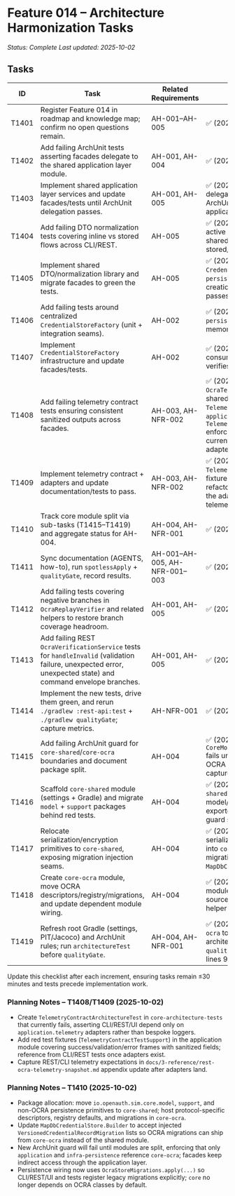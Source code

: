 # Feature 014 – Architecture Harmonization Tasks

_Status: Complete_
_Last updated: 2025-10-02_

## Tasks
| ID | Task | Related Requirements | Status |
|----|------|----------------------|--------|
| T1401 | Register Feature 014 in roadmap and knowledge map; confirm no open questions remain. | AH-001–AH-005 | ✅ (2025-10-01) |
| T1402 | Add failing ArchUnit tests asserting facades delegate to the shared application layer module. | AH-001, AH-004 | ✅ (2025-10-01) |
| T1403 | Implement shared application layer services and update facades/tests until ArchUnit delegation passes. | AH-001, AH-005 | ✅ (2025-10-02 – REST/UI delegate via shared services; ArchUnit now enforces application-layer dependency) |
| T1404 | Add failing DTO normalization tests covering inline vs stored flows across CLI/REST. | AH-005 | ✅ (2025-10-02 – Alignment tests active in `core-architecture-tests`; shared identifier helper covers stored/inline paths) |
| T1405 | Implement shared DTO/normalization library and migrate facades to green the tests. | AH-005 | ✅ (2025-10-02 – Introduced `CredentialStoreFactory` in `infra-persistence`; CLI/REST delegate creation and ArchUnit guard passes) |
| T1406 | Add failing tests around centralized `CredentialStoreFactory` (unit + integration seams). | AH-002 | ✅ (2025-10-02 – `infra-persistence` tests cover file/in-memory wiring + path resolution) |
| T1407 | Implement `CredentialStoreFactory` infrastructure and update facades/tests. | AH-002 | ✅ (2025-10-02 – CLI/REST consume factory; ArchUnit guard verifies MapDB isolation) |
| T1408 | Add failing telemetry contract tests ensuring consistent sanitized outputs across facades. | AH-003, AH-NFR-002 | ✅ (2025-10-02 – Added `OcraTelemetryContractTest` + shared `TelemetryContractTestSupport` in `application`, and `TelemetryContractArchitectureTest` enforcing adapter usage; tests currently red pending shared adapter implementation) |
| T1409 | Implement telemetry contract + adapters and update documentation/tests to pass. | AH-003, AH-NFR-002 | ✅ (2025-10-02 – Added shared `TelemetryContracts`, new contract fixtures/architecture guard, refactored CLI/REST logging to use the adapter, and refreshed REST telemetry snapshot.) |
| T1410 | Track core module split via sub-tasks (T1415–T1419) and aggregate status for AH-004. | AH-004, AH-NFR-001 | ✅ (2025-10-02) |
| T1411 | Sync documentation (AGENTS, how-to), run `spotlessApply` + `qualityGate`, record results. | AH-001–AH-005, AH-NFR-001–003 | ✅ (2025-10-02) |
| T1412 | Add failing tests covering negative branches in `OcraReplayVerifier` and related helpers to restore branch coverage headroom. | AH-001, AH-005 | ✅ (2025-10-02) |
| T1413 | Add failing REST `OcraVerificationService` tests for `handleInvalid` (validation failure, unexpected error, unexpected state) and command envelope branches. | AH-001, AH-005 | ✅ (2025-10-02) |
| T1414 | Implement the new tests, drive them green, and rerun `./gradlew :rest-api:test` + `./gradlew qualityGate`; capture metrics. | AH-NFR-001 | ✅ (2025-10-02) |
| T1415 | Add failing ArchUnit guard for `core-shared`/`core-ocra` boundaries and document package split. | AH-004 | ✅ (2025-10-02 – `CoreModuleSplitArchitectureTest` fails until facades stop importing OCRA internals; package mapping captured in plan.) |
| T1416 | Scaffold `core-shared` module (settings + Gradle) and migrate `model` + `support` packages behind red tests. | AH-004 | ✅ (2025-10-02 – Added `core-shared` module, moved model/support packages, re-exported via `core`; architecture guard still red.) |
| T1417 | Relocate serialization/encryption primitives to `core-shared`, exposing migration injection seams. | AH-004 | ✅ (2025-10-02 – Moved serialization/encryption packages into `core-shared` and added migration injection hooks to `MapDbCredentialStore.Builder`.) |
| T1418 | Create `core-ocra` module, move OCRA descriptors/registry/migrations, and update dependent module wiring. | AH-004 | ✅ (2025-10-02 – `core-ocra` module established, ocra sources/tests relocated, builder helper added, CLI/REST/UI wired.) |
| T1419 | Refresh root Gradle (settings, PIT/Jacoco) and ArchUnit rules; run `architectureTest` before `qualityGate`. | AH-004, AH-NFR-001 | ✅ (2025-10-02 – Added `core-ocra` to aggregated coverage/PIT, architecture guard green, `qualityGate` (branches 90.42 %, lines 96.91 %, PIT 91 %) passes.) |

Update this checklist after each increment, ensuring tasks remain ≤30 minutes and tests precede implementation work.

### Planning Notes – T1408/T1409 (2025-10-02)
- Create `TelemetryContractArchitectureTest` in `core-architecture-tests` that currently fails, asserting CLI/REST/UI depend only on `application.telemetry` adapters rather than bespoke loggers.
- Add red test fixtures (`TelemetryContractTestSupport`) in the application module covering success/validation/error frames with sanitized fields; reference from CLI/REST tests once adapters exist.
- Capture REST/CLI telemetry expectations in `docs/3-reference/rest-ocra-telemetry-snapshot.md` appendix update after adapters land.

### Planning Notes – T1410 (2025-10-02)
- Package allocation: move `io.openauth.sim.core.model`, `support`, and non-OCRA persistence primitives to `core-shared`; host protocol-specific descriptors, registry defaults, and migrations in `core-ocra`.
- Update `MapDbCredentialStore.Builder` to accept injected `VersionedCredentialRecordMigration` lists so OCRA migrations can ship from `core-ocra` instead of the shared module.
- New ArchUnit guard will fail until modules are split, enforcing that only `application` and `infra-persistence` reference `core-ocra`; facades keep indirect access through the application layer.
- Persistence wiring now uses `OcraStoreMigrations.apply(...)` so CLI/REST/UI and tests register legacy migrations explicitly; `core` no longer depends on OCRA classes by default.

